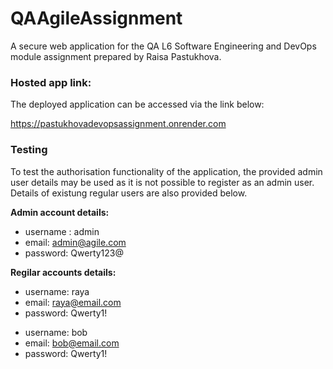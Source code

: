 # QAAgileAssignment
A secure web application for the QA L6 Software Engineering and DevOps module assignment prepared by Raisa Pastukhova. 

### Hosted app link:

The deployed application can be accessed via the link below:

https://pastukhovadevopsassignment.onrender.com


### Testing

To test the authorisation functionality of the application, the provided admin user details may be used as it is not possible to register as an admin user. Details of existung regular users are also provided below.
> 
**Admin account details:** 
> 
- username : admin
- email: admin@agile.com
- password: Qwerty123@
> 
**Regilar accounts details:**
> 
- username: raya
- email: raya@email.com
- password: Qwerty1!
> 
- username: bob
- email: bob@email.com
- password: Qwerty1!
